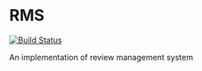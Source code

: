 # RMS
[![Build Status](https://travis-ci.org/Aanjaneyulu/RMS.svg?branch=master)](https://travis-ci.org/Aanjaneyulu/RMS)

An implementation of review management system

